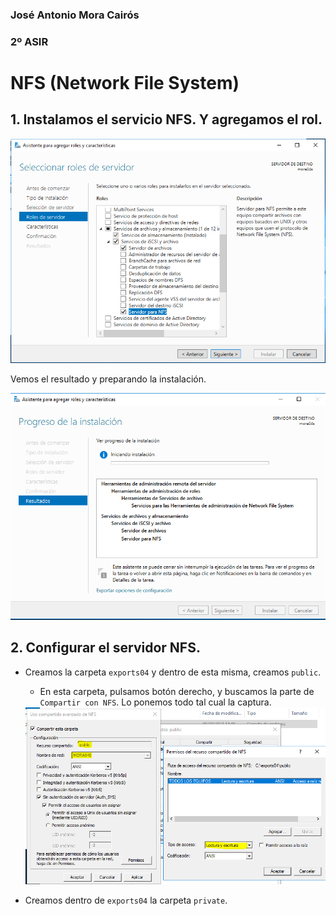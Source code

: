 ### José Antonio Mora Cairós
### 2º ASIR

# NFS (Network File System)

## 1. Instalamos el servicio NFS. Y agregamos el rol. 

<img src="./img/2.1.PNG">

Vemos el resultado y preparando la instalación. 

<img src="./img/2.1.1.PNG">

## 2. Configurar el servidor NFS.

+ Creamos la carpeta `exports04` y dentro de esta misma, creamos `public`. 

    + En esta carpeta, pulsamos botón derecho, y buscamos la parte de `Compartir con NFS`. Lo ponemos todo tal cual la captura. 

    <img src="./img/2.2.2.PNG">
    
     

+ Creamos dentro de `exports04` la carpeta `private`. 

